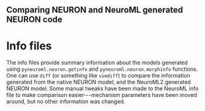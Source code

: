 Comparing NEURON and NeuroML generated NEURON code
---------------------------------------------------

Info files
==========

The info files provide summary information about the models generated using `pyneuroml.neuron.getinfo` and `pyneuroml.neuron.morphinfo` functions.
One can use `diff` (or something like `vimdiff`) to compare the information generated from the native NEURON model, and the NeuroML2 generated NEURON model.
Some manual tweaks have been made to the NeuroML info file to make comparison easier---mechanism parameters have been moved around, but no other information was changed.
